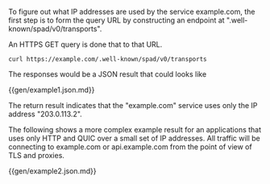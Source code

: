 
To figure out what IP addresses are used by the service example.com,
the first step is to form the query URL by constructing an endpoint at
".well-known/spad/v0/transports".

An HTTPS GET query is done that to that URL.

~~~
curl https://example.com/.well-known/spad/v0/transports
~~~

The responses would be a JSON result that could looks like

{{gen/example1.json.md}}

The return result indicates that the "example.com" service uses only
the IP address "203.0.113.2".

The following shows a more complex example result for an applications
that uses only HTTP and QUIC over a small set of IP addresses. All
traffic will be connecting to example.com or api.example.com from the
point of view of TLS and proxies.

{{gen/example2.json.md}}


